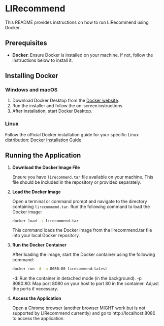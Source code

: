 # LIRecommend

This README provides instructions on how to run LIRecommend using Docker.

## Prerequisites

- **Docker**: Ensure Docker is installed on your machine. If not, follow the instructions below to install it.

## Installing Docker

### Windows and macOS

1. Download Docker Desktop from the [Docker website](https://www.docker.com/products/docker-desktop).
2. Run the installer and follow the on-screen instructions.
3. After installation, start Docker Desktop.

### Linux

Follow the official Docker installation guide for your specific Linux distribution: [Docker Installation Guide](https://docs.docker.com/engine/install/).

## Running the Application

1. **Download the Docker Image File**

   Ensure you have `lirecommend.tar` file available on your machine. This file should be included in the repository or provided separately.

2. **Load the Docker Image**

   Open a terminal or command prompt and navigate to the directory containing `lirecommend.tar`. Run the following command to load the Docker image:

   ```bash
   docker load -i lirecommend.tar
   ```

   This command loads the Docker image from the lirecommend.tar file into your local Docker repository.

3. **Run the Docker Container**

   After loading the image, start the Docker container using the following command:

   ```bash
   docker run -d -p 8080:80 lirecommend:latest
   ```

   -d: Run the container in detached mode (in the background).
   -p 8080:80: Map port 8080 on your host to port 80 in the container. Adjust the ports if necessary.

3. **Access the Application**

    Open a Chrome browser (another browser MIGHT work but is not supported by LIRecommend currently) and go to http://localhost:8080 to access the application.



   